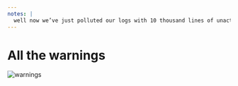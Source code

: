```yaml
---
notes: |
  well now we’ve just polluted our logs with 10 thousand lines of unactionable or unmanageable warnings. Turns out there is a better way. What if we could prevent any new files from being added with the lint error but temporarily ignore the errors in the existing files? Well when you’re configure a new rule you can either set your lint system to ignore it “globally” or you can make use of special comment formats that can ignore a particular rule in a particular file. Every linting system I have come across supports ignoring rules for a specific file, it’s just a matter of figuring out how the comment needs to be formatted. With ember-template lint it needs to look like this:
---
```


# All the warnings

![warnings](/images/warnings.png)
